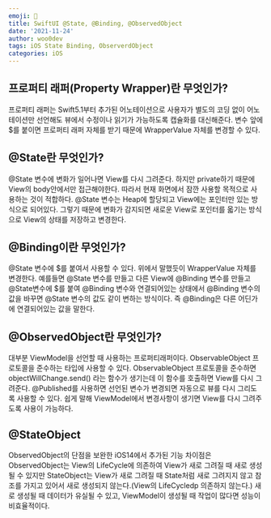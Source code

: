 ```yaml
---
emoji: 🐻
title: SwiftUI @State, @Binding, @ObservedObject
date: '2021-11-24'
author: woo0dev
tags: iOS State Binding, ObserverdObject
categories: iOS
---
```


## 프로퍼티 래퍼(Property Wrapper)란 무엇인가?
프로퍼티 래퍼는 Swift5.1부터 추가된 어노테이션으로 사용자가 별도의 코딩 없이 어노테이션만 선언해도 뷰에서 수정이나 읽기가 가능하도록 캡슐화를 대신해준다. 변수 앞에 $를 붙이면 프로퍼티 래퍼 자체를 받기 때문에 WrapperValue 자체를 변경할 수 있다.

## @State란 무엇인가?
@State 변수에 변화가 일어나면 View를 다시 그려준다. 하지만 private하기 때문에 View의 body안에서만 접근해야한다. 따라서 현재 화면에서 잠깐 사용할 목적으로 사용하는 것이 적합하다.
@State 변수는 Heap에 할당되고 View에는 포인터만 있는 방식으로 되어있다. 그렇기 때문에 변화가 감지되면 새로운 View로 포인터를 옯기는 방식으로 View의 상태를 저장하고 변경한다.

## @Binding이란 무엇인가?
@State 변수에 $를 붙여서 사용할 수 있다. 위에서 말했듯이 WrapperValue 자체를 변경한다.
예를들면 @State 변수를 만들고 다른 View에 @Binding 변수를 만들고 @State변수에 $를 붙여 @Binding 변수와 연결되어있는 상태에서 @Binding 변수의 값을 바꾸면 @State 변수의 값도 같이 변하는 방식이다. 즉 @Binding은 다른 어딘가에 연결되어있는 값을 말한다.

## @ObservedObject란 무엇인가?
대부분 ViewModel을 선언할 때 사용하는 프로퍼티래퍼이다.
ObservableObject 프로토콜을 준수하는 타입에 사용할 수 있다.
ObservableObject 프로토콜을 준수하면 objectWillChange.send() 라는 함수가 생기는데 이 함수를 호출하면 View를 다시 그려준다.
@Published를 사용하면 선언된 변수가 변경되면 자동으로 뷰를 다시 그리도록 사용할 수 있다. 쉽게 말해 ViewModel에서 변경사항이 생기면 View를 다시 그려주도록 사용이 가능하다.

## @StateObject
ObservedObject의 단점을 보완한 iOS14에서 추가된 기능
차이점은 ObservedObject는 View의 LifeCycle에 의존하여 View가 새로 그려질 때 새로 생성될 수 있지만 StateObject는 View가 새로 그려질 때 State처럼 새로 그려지지 않고 참조를 가지고 있어서 새로 생성되지 않는다.(View의 LifeCycledp 의존하지 않는다.)
새로 생성될 때 데이터가 유실될 수 있고, ViewModel이 생성될 때 작업이 많다면 성능이 비효율적이다.